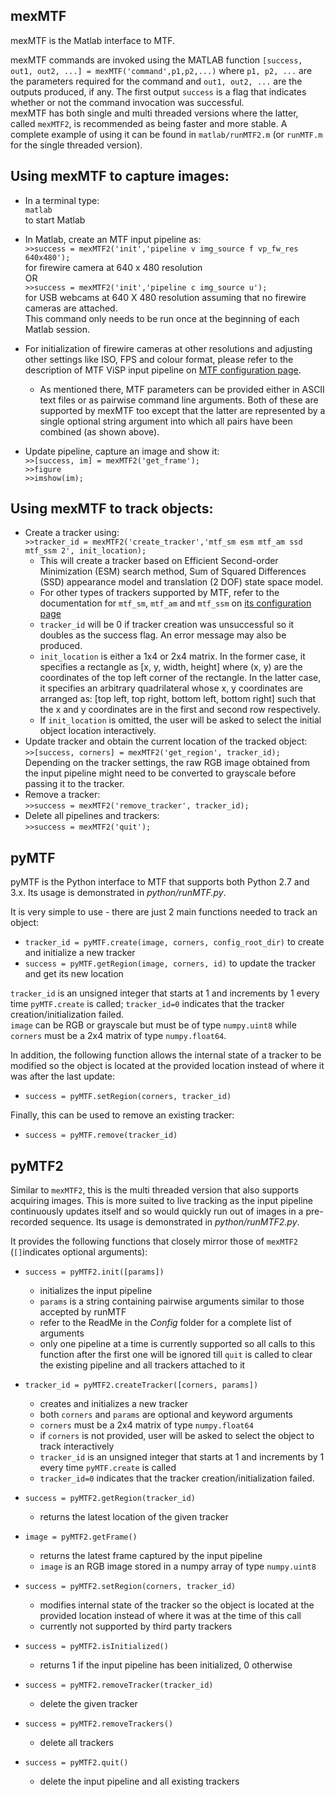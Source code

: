 mexMTF
------

mexMTF is the Matlab interface to MTF.

mexMTF commands are invoked using the MATLAB function `[success, out1,
out2, ...] = mexMTF('command',p1,p2,...)` where `p1, p2, ...` are the
parameters required for the command and `out1, out2, ...` are the outputs
produced, if any. The first output `success` is a flag that indicates
whether or not the command invocation was successful. \
 mexMTF has both single and multi threaded versions where the latter,
called `mexMTF2`, is recommended as being faster and more stable. A
complete example of using it can be found in
`matlab/runMTF2.m` (or `runMTF.m` for the single threaded version).

Using mexMTF to capture images:
-------------------------------

-   In a terminal type:\
     `matlab`\
     to start Matlab
-   In Matlab, create an MTF input pipeline as: \
     `>>success = mexMTF2('init','pipeline v img_source f vp_fw_res
    640x480');` \
     for firewire camera at 640 x 480 resolution \
     OR\
     `>>success = mexMTF2('init','pipeline c img_source u');` \
     for USB webcams at 640 X 480 resolution assuming that no firewire
    cameras are attached.<br>
	This command only needs to be run once at the beginning of each Matlab session.

-   For initialization of firewire cameras at other resolutions and
    adjusting other settings like ISO, FPS and colour format, please
    refer to the description of MTF ViSP input pipeline on [MTF
    configuration
    page](http://webdocs.cs.ualberta.ca/~vis/mtf/params.html).
    -   As mentioned there, MTF parameters can be provided either in
        ASCII text files or as pairwise command line arguments. Both of
        these are supported by mexMTF too except that the latter are
        represented by a single optional string argument into which all
        pairs have been combined (as shown above).
-   Update pipeline, capture an image and show it: \
     `>>[success, im] = mexMTF2('get_frame');`\
     `>>figure`\
     `>>imshow(im);`

Using mexMTF to track objects:
------------------------------

-   Create a tracker using:\
     `>>tracker_id = mexMTF2('create_tracker','mtf_sm esm mtf_am
    ssd mtf_ssm 2', init_location);`
    -   This will create a tracker based on Efficient Second-order
        Minimization (ESM) search method, Sum of Squared Differences
        (SSD) appearance model and translation (2 DOF) state space
        model.
    -   For other types of trackers supported by MTF, refer to the
        documentation for `mtf_sm`, `mtf_am` and `mtf_ssm` on [its
        configuration
        page](http://webdocs.cs.ualberta.ca/~vis/mtf/params.html)
    -   `tracker_id` will be 0 if tracker creation was unsuccessful so it
        doubles as the success flag. An error message may also be
        produced.
    -   `init_location` is either a 1x4 or 2x4 matrix. In the former
        case, it specifies a rectangle as [x, y, width, height] where
        (x, y) are the coordinates of the top left corner of the
        rectangle. In the latter case, it specifies an arbitrary
        quadrilateral whose x, y coordinates are arranged as: [top left,
        top right, bottom left, bottom right] such that the x and y
        coordinates are in the first and second row respectively.
    -   If `init_location` is omitted, the user will be asked to select
        the initial object location interactively.
-   Update tracker and obtain the current location of the tracked
    object:\
     `>>[success, corners] = mexMTF2('get_region', tracker_id);` \
     Depending on the tracker settings, the raw RGB image obtained from
    the input pipeline might need to be converted to grayscale before
    passing it to the tracker.
-   Remove a tracker:\
     `>>success = mexMTF2('remove_tracker', tracker_id);`
-   Delete all pipelines and trackers:\
     `>>success = mexMTF2('quit');`
	 
	 
pyMTF
-----

pyMTF is the Python interface to MTF that supports both Python 2.7 and 3.x.
Its usage is demonstrated in _python/runMTF.py_.

It is very simple to use - there are just 2 main functions needed to track an object:

-   `tracker_id = pyMTF.create(image, corners, config_root_dir)` to create and initialize a new tracker
-   `success = pyMTF.getRegion(image, corners, id)` to update the tracker and get its new location

`tracker_id` is an unsigned integer that starts at 1 and increments by 1 every time `pyMTF.create` is called; `tracker_id=0` indicates that the tracker creation/initialization failed.  
`image` can be RGB or grayscale but must be of type `numpy.uint8` while `corners` must be a 2x4 matrix of type `numpy.float64`.  

In addition, the following function allows the internal state of a tracker to be modified so the object is located at the provided location instead of where it was after the last update:

-   `success = pyMTF.setRegion(corners, tracker_id)`  

Finally, this can be used to remove an existing tracker:

-   `success = pyMTF.remove(tracker_id)`

pyMTF2
------

Similar to `mexMTF2`, this is the multi threaded version that also supports acquiring images.
This is more suited to live tracking as the input pipeline continuously updates itself and so would quickly run out of images in a pre-recorded sequence.
Its usage is demonstrated in _python/runMTF2.py_.

It provides the following functions that closely mirror those of `mexMTF2` (`[]`indicates optional arguments):


-   `success = pyMTF2.init([params])`
    - initializes the input pipeline
    - `params` is a string containing pairwise arguments similar to those accepted by runMTF
    - refer to the ReadMe in the _Config_ folder for a complete list of arguments
    - only one pipeline at a time is currently supported so all calls to this function after the first one will be ignored till `quit` is called to clear the existing pipeline and all trackers attached to it

-   `tracker_id = pyMTF2.createTracker([corners, params])`
    - creates and initializes a new tracker
    - both  `corners`  and `params` are optional and keyword arguments
    - `corners` must be a 2x4 matrix of type `numpy.float64`
    - if `corners` is not provided, user will be asked to select the object to track interactively
    - `tracker_id` is an unsigned integer that starts at 1 and increments by 1 every time `pyMTF.create` is called
    - `tracker_id=0` indicates that the tracker creation/initialization failed.
	
-   `success = pyMTF2.getRegion(tracker_id)`
    - returns the latest location of the given tracker
	
-   `image = pyMTF2.getFrame()`
    - returns the latest frame captured by the input pipeline
    - `image` is an RGB image stored in a numpy array of type `numpy.uint8`
	
-   `success = pyMTF2.setRegion(corners, tracker_id)`
    - modifies internal state of the tracker so the object is located at the provided location instead of where it was at the time of this call
    - currently not supported by third party trackers

-   `success = pyMTF2.isInitialized()`
    - returns 1 if the input pipeline has been initialized, 0 otherwise	

-   `success = pyMTF2.removeTracker(tracker_id)`
    - delete the given tracker
	
-   `success = pyMTF2.removeTrackers()`
    - delete all trackers	
	
-   `success = pyMTF2.quit()`
    - delete the input pipeline and all existing trackers
	
	

